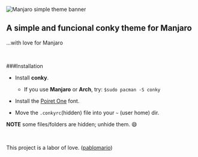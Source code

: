 <img src="https://github.com/pablomario/Manjaro-simple-conky-theme/blob/master/main-simple-conky.png" 
alt="Manjaro simple theme banner" align="center" />
<br />

A simple and funcional conky theme for Manjaro
---

...with love for Manjaro 

<br />

###Installation

* Install **conky**.
    * If you use **Manjaro** or **Arch**, try: <code>$sudo pacman -S conky</code>

* Install the [Poiret One](https://www.google.com/fonts/specimen/Poiret+One) font.

* Move the `.conkyrc`(hidden) file into your `~` (user home) dir.

**NOTE** some files/folders are hidden; unhide them. :smile:


<br />


This project is a labor of love. ([pablomario](http://bytelchus.com/)) 
